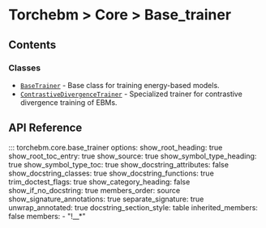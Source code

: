 # Torchebm > Core > Base_trainer

## Contents

### Classes

- [`BaseTrainer`](classes/BaseTrainer) - Base class for training energy-based models.
- [`ContrastiveDivergenceTrainer`](classes/ContrastiveDivergenceTrainer) - Specialized trainer for contrastive divergence training of EBMs.

## API Reference

::: torchebm.core.base_trainer
    options:
      show_root_heading: true
      show_root_toc_entry: true
      show_source: true
      show_symbol_type_heading: true
      show_symbol_type_toc: true
      show_docstring_attributes: false
      show_docstring_classes: true
      show_docstring_functions: true
      trim_doctest_flags: true
      show_category_heading: false
      show_if_no_docstring: true
      members_order: source
      show_signature_annotations: true
      separate_signature: true
      unwrap_annotated: true
      docstring_section_style: table
      inherited_members: false
      members:
        - "!__*"
